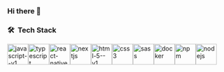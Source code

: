 ### Hi there 👋

### 🛠 &nbsp;Tech Stack
<img width="48" height="48" src="https://img.icons8.com/color/48/javascript--v1.png" alt="javascript--v1"/><img width="48" height="48" src="https://img.icons8.com/color/48/typescript.png" alt="typescript"/><img width="48" height="48" src="https://img.icons8.com/color/48/react-native.png" alt="react-native"/><img width="48" height="48" src="https://img.icons8.com/color/48/nextjs.png" alt="nextjs"/><img width="48" height="48" src="https://img.icons8.com/color/48/html-5--v1.png" alt="html-5--v1"/><img width="48" height="48" src="https://img.icons8.com/color/48/css3.png" alt="css3"/><img width="48" height="48" src="https://img.icons8.com/color/48/sass.png" alt="sass"/><img width="48" height="48" src="https://img.icons8.com/color/48/docker.png" alt="docker"/><img width="48" height="48" src="https://img.icons8.com/color/48/npm.png" alt="npm"/><img width="48" height="48" src="https://img.icons8.com/color/48/nodejs.png" alt="nodejs"/>


